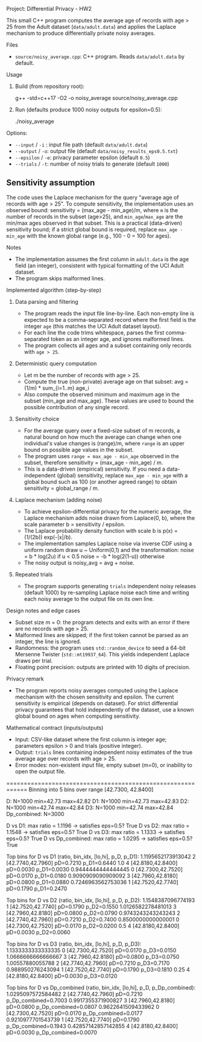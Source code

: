 Project: Differential Privacy - HW2

This small C++ program computes the average age of records with age > 25
from the Adult dataset (`data/adult.data`) and applies the Laplace mechanism
to produce differentially private noisy averages.

Files
- `source/noisy_average.cpp`: C++ program. Reads `data/adult.data` by default.

Usage
1. Build (from repository root):

   g++ -std=c++17 -O2 -o noisy_average source/noisy_average.cpp

2. Run (defaults produce 1000 noisy outputs for epsilon=0.5):

   ./noisy_average

Options:
- `--input` / `-i` : input file path (default `data/adult.data`)
- `--output` / `-o`: output file (default `data/noisy_results_eps0.5.txt`)
- `--epsilon` / `-e`: privacy parameter epsilon (default `0.5`)
- `--trials` / `-t`: number of noisy trials to generate (default `1000`)

Sensitivity assumption
----------------------
The code uses the Laplace mechanism for the query "average age of records with age > 25".
To compute sensitivity, the implementation uses an observed bound: sensitivity = (max_age - min_age)/m,
where `m` is the number of records in the subset (age>25), and `min_age`/`max_age` are the min/max ages
observed in that subset. This is a practical (data-driven) sensitivity bound; if a strict global bound is
required, replace `max_age - min_age` with the known global range (e.g., 100 - 0 = 100 for ages).

Notes
- The implementation assumes the first column in `adult.data` is the age field (an integer),
  consistent with typical formatting of the UCI Adult dataset.
- The program skips malformed lines.


Implemented algorithm (step-by-step)

1) Data parsing and filtering
   - The program reads the input file line-by-line. Each non-empty line is expected to be a comma-separated record where the first field is the integer `age` (this matches the UCI Adult dataset layout).
   - For each line the code trims whitespace, parses the first comma-separated token as an integer age, and ignores malformed lines.
   - The program collects all ages and a subset containing only records with `age > 25`.

2) Deterministic query computation
   - Let m be the number of records with age > 25.
   - Compute the true (non-private) average age on that subset:
     avg = (1/m) * sum_{i=1..m} age_i
   - Also compute the observed minimum and maximum age in the subset (min_age and max_age). These values are used to bound the possible contribution of any single record.

3) Sensitivity choice
   - For the average query over a fixed-size subset of m records, a natural bound on how much the average can change when one individual's value changes is (range)/m, where `range` is an upper bound on possible age values in the subset.
   - The program uses `range = max_age - min_age` observed in the subset, therefore sensitivity = (max_age - min_age) / m.
   - This is a data-driven (empirical) sensitivity. If you need a data-independent (global) sensitivity, replace `max_age - min_age` with a global bound such as 100 (or another agreed range) to obtain sensitivity = global_range / m.

4) Laplace mechanism (adding noise)
   - To achieve epsilon-differential privacy for the numeric average, the Laplace mechanism adds noise drawn from Laplace(0, b), where the scale parameter b = sensitivity / epsilon.
   - The Laplace probability density function with scale b is p(x) = (1/(2b)) exp(-|x|/b).
   - The implementation samples Laplace noise via inverse CDF using a uniform random draw u ~ Uniform(0,1) and the transformation:
       noise = b * log(2u)          if u < 0.5
       noise = -b * log(2(1-u))     otherwise
   - The noisy output is noisy_avg = avg + noise.

5) Repeated trials
   - The program supports generating `trials` independent noisy releases (default 1000) by re-sampling Laplace noise each time and writing each noisy average to the output file on its own line.

Design notes and edge cases
   - Subset size m = 0: the program detects and exits with an error if there are no records with age > 25.
   - Malformed lines are skipped; if the first token cannot be parsed as an integer, the line is ignored.
   - Randomness: the program uses `std::random_device` to seed a 64-bit Mersenne Twister (`std::mt19937_64`). This yields independent Laplace draws per trial.
   - Floating point precision: outputs are printed with 10 digits of precision.

Privacy remark
   - The program reports noisy averages computed using the Laplace mechanism with the chosen sensitivity and epsilon. The current sensitivity is empirical (depends on dataset). For strict differential privacy guarantees that hold independently of the dataset, use a known global bound on ages when computing sensitivity.

Mathematical contract (inputs/outputs)
   - Input: CSV-like dataset where the first column is integer age; parameters epsilon > 0 and trials (positive integer).
   - Output: `trials` lines containing independent noisy estimates of the true average age over records with age > 25.
   - Error modes: non-existent input file, empty subset (m=0), or inability to open the output file.


============================================================
Binning into 5 bins over range [42.7300, 42.8400]

D: N=1000 min=42.73 max=42.82
D1: N=1000 min=42.73 max=42.83
D2: N=1000 min=42.74 max=42.84
D3: N=1000 min=42.74 max=42.84
Dp_combined: N=3000

D vs D1: max ratio = 1.1196  -> satisfies eps=0.5? True
D vs D2: max ratio = 1.1548  -> satisfies eps=0.5? True
D vs D3: max ratio = 1.1333  -> satisfies eps=0.5? True
D vs Dp_combined: max ratio = 1.0295 -> satisfies eps=0.5? True

Top bins for D vs D1 (ratio, bin_idx, [lo,hi], p_D, p_D1):
  1.1195652173913042    2  [42.7740,42.7960]  pD=0.7210 p_D1=0.6440
  1.0         4  [42.8180,42.8400]  pD=0.0030 p_D1=0.0030
  0.9444444444444445    0  [42.7300,42.7520]  pD=0.0170 p_D1=0.0180
  0.9090909090909092    3  [42.7960,42.8180]  pD=0.0800 p_D1=0.0880
  0.7246963562753036    1  [42.7520,42.7740]  pD=0.1790 p_D1=0.2470

Top bins for D vs D2 (ratio, bin_idx, [lo,hi], p_D, p_D2):
  1.1548387096774193    1  [42.7520,42.7740]  pD=0.1790 p_D2=0.1550
  1.0126582278481013    3  [42.7960,42.8180]  pD=0.0800 p_D2=0.0790
  0.9743243243243243    2  [42.7740,42.7960]  pD=0.7210 p_D2=0.7400
  0.8500000000000001    0  [42.7300,42.7520]  pD=0.0170 p_D2=0.0200
  0.5         4  [42.8180,42.8400]  pD=0.0030 p_D2=0.0060

Top bins for D vs D3 (ratio, bin_idx, [lo,hi], p_D, p_D3):
  1.1333333333333335    0  [42.7300,42.7520]  pD=0.0170 p_D3=0.0150
  1.0666666666666667    3  [42.7960,42.8180]  pD=0.0800 p_D3=0.0750
  1.00557880055788    2  [42.7740,42.7960]  pD=0.7210 p_D3=0.7170
  0.988950276243094    1  [42.7520,42.7740]  pD=0.1790 p_D3=0.1810
  0.25        4  [42.8180,42.8400]  pD=0.0030 p_D3=0.0120

Top bins for D vs Dp_combined (ratio, bin_idx, [lo,hi], p_D, p_Dp_combined):
  1.0295097572584482    2  [42.7740,42.7960]  pD=0.7210 p_Dp_combined=0.7003
  0.9917355371900827    3  [42.7960,42.8180]  pD=0.0800 p_Dp_combined=0.0807
  0.9622641509433962    0  [42.7300,42.7520]  pD=0.0170 p_Dp_combined=0.0177
  0.9210977701543739    1  [42.7520,42.7740]  pD=0.1790 p_Dp_combined=0.1943
  0.42857142857142855    4  [42.8180,42.8400]  pD=0.0030 p_Dp_combined=0.0070

